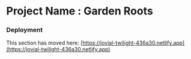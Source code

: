 # Project Name : Garden Roots


### Deployment

This section has moved here: [https://jovial-twilight-436a30.netlify.app](https://jovial-twilight-436a30.netlify.app)


